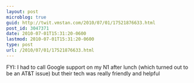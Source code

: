 ```yaml
---
layout: post
microblog: true
guid: http://twit.vmstan.com/2010/07/01/17521876633.html
post_id: 3047371
date: 2010-07-01T15:31:20-0600
lastmod: 2010-07-01T15:31:20-0600
type: post
url: /2010/07/01/17521876633.html
---
```

FYI: I had to call Google support on my N1 after lunch (which turned out to be an AT&T issue) but their tech was really friendly and helpful
